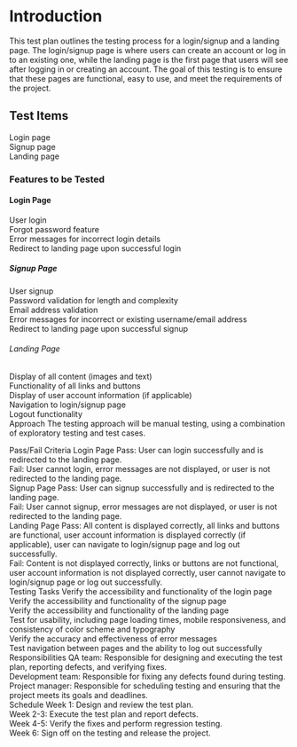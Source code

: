 <h1>Introduction</h1>
This test plan outlines the testing process for a login/signup and a landing page. The login/signup page is where users can create an account or log in to an existing one, while the landing page is the first page that users will see after logging in or creating an account. The goal of this testing is to ensure that these pages are functional, easy to use, and meet the requirements of the project.

<h2>Test Items</h2>
Login page<br>
Signup page<br>
Landing page<br>
<h3>Features to be Tested</h3>
<h4>Login Page</h4>
User login<br>
Forgot password feature<br>
Error messages for incorrect login details<br>
Redirect to landing page upon successful login<br>
<h5>Signup Page</h5>
User signup<br>
Password validation for length and complexity<br>
Email address validation<br>
Error messages for incorrect or existing username/email address<br>
Redirect to landing page upon successful signup<br>
<h6>Landing Page</h6>
Display of all content (images and text)<br>
Functionality of all links and buttons<br>
Display of user account information (if applicable)<br>
Navigation to login/signup page<br>
Logout functionality<br>
<h7>Approach</h7>
The testing approach will be manual testing, using a combination of exploratory testing and test cases.

Pass/Fail Criteria
<h8>Login Page</h8>
Pass: User can login successfully and is redirected to the landing page.<br>
Fail: User cannot login, error messages are not displayed, or user is not redirected to the landing page.<br>
<h9>Signup Page</h9>
Pass: User can signup successfully and is redirected to the landing page.<br>
Fail: User cannot signup, error messages are not displayed, or user is not redirected to the landing page.<br>
<h10>Landing Page</h10>
Pass: All content is displayed correctly, all links and buttons are functional, user account information is displayed correctly (if applicable), user can navigate to login/signup page and log out successfully.<br>
Fail: Content is not displayed correctly, links or buttons are not functional, user account information is not displayed correctly, user cannot navigate to login/signup page or log out successfully.<br>
<h11>Testing Tasks</h11>
Verify the accessibility and functionality of the login page<br>
Verify the accessibility and functionality of the signup page<br>
Verify the accessibility and functionality of the landing page<br>
Test for usability, including page loading times, mobile responsiveness, and consistency of color scheme and typography<br>
Verify the accuracy and effectiveness of error messages<br>
Test navigation between pages and the ability to log out successfully<br>
<h12>Responsibilities</h12>
QA team: Responsible for designing and executing the test plan, reporting defects, and verifying fixes.<br>
Development team: Responsible for fixing any defects found during testing.<br>
Project manager: Responsible for scheduling testing and ensuring that the project meets its goals and deadlines.<br>
<h13>Schedule</h13>
Week 1: Design and review the test plan.<br>
Week 2-3: Execute the test plan and report defects.<br>
Week 4-5: Verify the fixes and perform regression testing.<br>
Week 6: Sign off on the testing and release the project.<br>
